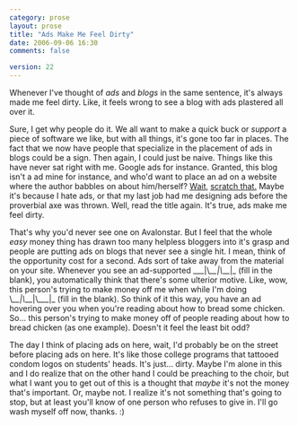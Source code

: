 ```yaml
---
category: prose
layout: prose
title: "Ads Make Me Feel Dirty"
date: 2006-09-06 16:30
comments: false

version: 22
---
```


Whenever I've thought of *ads* and *blogs* in the same sentence, it's always made me feel dirty. Like, it feels wrong to see a blog with ads plastered all over it.

Sure, I get why people do it. We all want to make a quick buck or *support* a piece of software we like, but with all things, it's gone too far in places. The fact that we now have people that specialize in the placement of ads in blogs could be a sign. Then again, I could just be naive. Things like this have never sat right with me. Google ads for instance. Granted, this blog isn't a ad mine for instance, and who'd want to place an ad on a website where the author babbles on about him/herself? [Wait,][1] [scratch that.][2] Maybe it's because I hate ads, or that my last job had me designing ads before the proverbial axe was thrown. Well, read the title again. It's true, ads make me feel dirty.

That's why you'd never see one on Avalonstar. But I feel that the whole *easy* money thing has drawn too many helpless bloggers into it's grasp and people are putting ads on blogs that never see a single hit. I mean, think of the opportunity cost for a second. Ads sort of take away from the material on your site. Whenever you see an ad-supported \_\_\_|\\_\_\_|\\_\_\_|_ (fill in the blank), you automatically think that there's some ulterior motive. Like, wow, this person's trying to make money off me when while I'm doing \\_\_\_|\\_\_\_|\\_\_\_|\_ (fill in the blank). So think of it this way, you have an ad hovering over you when you're reading about how to bread some chicken. So... this person's trying to make money off of people reading about how to bread chicken (as one example). Doesn't it feel the least bit odd?

The day I think of placing ads on here, wait, I'd probably be on the street before placing ads on here. It's like those college programs that tattooed condom logos on students' heads. It's just... dirty. Maybe I'm alone in this and I do realize that on the other hand I could be preaching to the choir, but what I want you to get out of this is a thought that *maybe* it's not the money that's important. Or, maybe not. I realize it's not something that's going to stop, but at least you'll know of one person who refuses to give in. I'll go wash myself off now, thanks. :)

[1]: http://www.kottke.org/
[2]: http://dooce.com/
